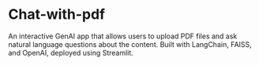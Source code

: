 # Chat-with-pdf
An interactive GenAI app that allows users to upload PDF files and ask natural language questions about the content. Built with LangChain, FAISS, and OpenAI, deployed using Streamlit.
